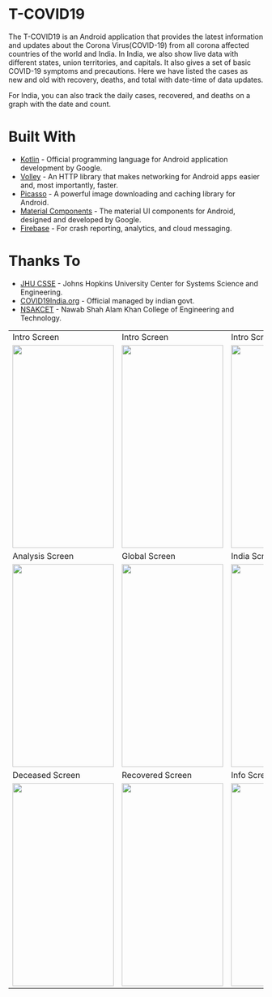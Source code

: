 # T-COVID19
The T-COVID19 is an Android application that provides the latest information and updates about the Corona Virus(COVID-19) from all corona affected countries of the world and India. In India, we also show live data with different states, union territories, and capitals. It also gives a set of basic COVID-19 symptoms and precautions. Here we have listed the cases as new and old with recovery, deaths, and total with date-time of data updates. 

For India, you can also track the daily cases, recovered, and deaths on a graph with the date and count. 

<h1>Built With</h1>
<ul>
<li><a href="https://kotlinlang.org/">Kotlin</a> - Official programming language for Android application development by Google.</li>
<li><a href="https://github.com/google/volley">Volley</a> - An HTTP library that makes networking for Android apps easier and, most importantly, faster.</li>
<li><a href="https://square.github.io/picasso/">Picasso</a> - A powerful image downloading and caching library for Android.</li>
<li><a href="https://material.io/components">Material Components</a> - The material UI components for Android, designed and developed by Google.</li>
<li><a href="https://firebase.google.com/">Firebase</a> - For crash reporting, analytics, and cloud messaging.</li>
</ul>

<h1>Thanks To</h1>
<ul>
<li><a href="https://github.com/CSSEGISandData/COVID-19">JHU CSSE</a> - Johns Hopkins University Center for Systems Science and Engineering.</li>
<li><a href="https://api.covid19india.org/">COVID19India.org</a> - Official managed by indian govt.</li>
<li><a href="http://www.nsakcet.ac.in/">NSAKCET</a> - Nawab Shah Alam Khan College of Engineering and Technology.</li>
</ul>

<table>
  <tr>
    <td>Intro Screen</td>
    <td>Intro Screen</td>
    <td>Intro Screen</td>
    <td>Splash Screen</td>
  </tr>
  <tr>
    <td><img src="screenshot/s1.JPEG" width=200 height=400></td>
    <td><img src="screenshot/s2.JPEG" width=200 height=400></td>
    <td><img src="screenshot/s3.JPEG" width=200 height=400></td>
    <td><img src="screenshot/s4.JPEG" width=200 height=400></td>
  </tr>
  <tr>
    <td>Analysis Screen</td>
    <td>Global Screen</td>
    <td>India Screen</td>
    <td>Confirmed Screen</td>
  </tr>
  <tr>
    <td><img src="screenshot/s5.JPEG" width=200 height=400></td>
    <td><img src="screenshot/s6.JPEG" width=200 height=400></td>
    <td><img src="screenshot/s7.JPEG" width=200 height=400></td>
    <td><img src="screenshot/s8.JPEG" width=200 height=400></td>
  </tr>
  <tr>
    <td>Deceased Screen</td>
    <td>Recovered Screen</td>
    <td>Info Screen</td>
  </tr>
  <tr>
    <td><img src="screenshot/s9.JPEG" width=200 height=400></td>
    <td><img src="screenshot/s10.JPEG" width=200 height=400></td>
    <td><img src="screenshot/s11.JPEG" width=200 height=400></td>
  </tr>
</table>
